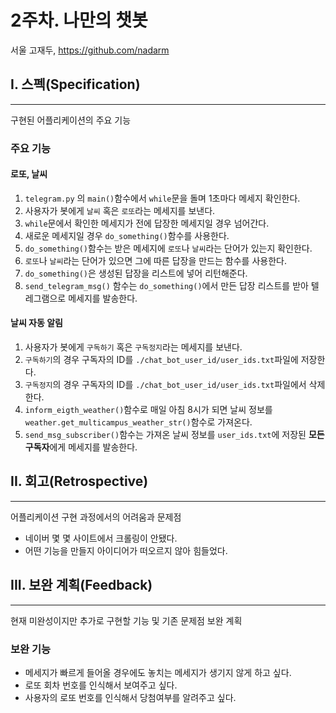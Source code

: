 # 2주차. 나만의 챗봇

서울 고재두, https://github.com/nadarm



## I. 스펙(Specification)

------

구현된 어플리케이션의 주요 기능

### 주요 기능

#### 로또, 날씨

1. `telegram.py` 의 `main()`함수에서  `while`문을 돌며 1초마다 메세지 확인한다.
2. 사용자가 봇에게 `날씨` 혹은 `로또`라는 메세지를 보낸다.
3. `while`문에서 확인한 메세지가 전에 답장한 메세지일 경우 넘어간다.
4. 새로운 메세지일 경우 `do_something()`함수를 사용한다.
5. `do_something()`함수는 받은 메세지에 `로또`나 `날씨`라는 단어가 있는지 확인한다.
6. `로또`나 `날씨`라는 단어가 있으면 그에 따른 답장을 만드는 함수를 사용한다.
7. `do_something()`은 생성된 답장을 리스트에 넣어 리턴해준다.
8. `send_telegram_msg()` 함수는 `do_something()`에서 만든 답장 리스트를 받아 텔레그램으로 메세지를 발송한다. 


#### 날씨 자동 알림

1. 사용자가 봇에게 `구독하기` 혹은 `구독정지`라는 메세지를 보낸다.
2. `구독하기`의 경우 구독자의 ID를 `./chat_bot_user_id/user_ids.txt`파일에 저장한다.
3. `구독정지`의 경우 구독자의 ID를 `./chat_bot_user_id/user_ids.txt`파일에서 삭제한다.
4. `inform_eigth_weather()`함수로 매일 아침 8시가 되면 날씨 정보를 `weather.get_multicampus_weather_str()`함수로 가져온다.
5. `send_msg_subscriber()`함수는 가져온 날씨 정보를 `user_ids.txt`에 저장된 **모든 구독자**에게 메세지를 발송한다. 



## II. 회고(Retrospective)

------

어플리케이션 구현 과정에서의 어려움과 문제점

- 네이버 몇 몇 사이트에서 크롤링이 안됐다.
- 어떤 기능을 만들지 아이디어가 떠오르지 않아 힘들었다.



## III. 보완 계획(Feedback)

------

현재 미완성이지만 추가로 구현할 기능 및 기존 문제점 보완 계획

### 보완 기능

- 메세지가 빠르게 들어올 경우에도 놓치는 메세지가 생기지 않게 하고 싶다.
- 로또 회차 번호를 인식해서 보여주고 싶다.
- 사용자의 로또 번호를 인식해서 당첨여부를 알려주고 싶다.
